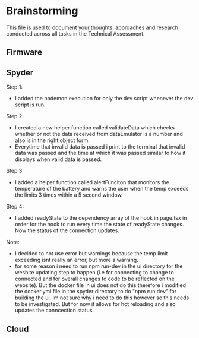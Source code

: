# Brainstorming

This file is used to document your thoughts, approaches and research conducted across all tasks in the Technical Assessment.

## Firmware

## Spyder
Step 1:
 - I added the nodemon execution for only the dev script whenever the dev script is run.

Step 2:
- I created a new helper function called validateData which checks whether or not the data received from dataEmulator is a number and also is in the right object form.
- Everytime that invalid data is passed i print to the terminal that invalid data was passed and the time at which it was passed similar to how it displays when valid data is passed.

Step 3:
- I added a helper function called alertFunciton that monitors the temperature of the battery and warns the user when the temp exceeds the limits 3 times within a 5 second window. 

Step 4: 
- I added readyState to the dependency array of the hook in page.tsx in order for the hook to run every time the state of readyState changes. Now the status of the connection updates. 

Note:
- I decided to not use error but warnings because the temp limit exceeding isnt really an error, but more a warning.
- for some reason i need to run npm run-dev in the ui directory for the wesbite updating step to happen (i.e for connecting to change to connected and for overall changes to code to be reflected on the website). But the docker file in ui does not do this therefore i modified the docker.yml file in the spyder directory to do "npm run dev" for building the ui. Im not sure why i need to do this however so this needs to be investigated. But for now it allows for hot reloading and also updates the conncection status.

## Cloud